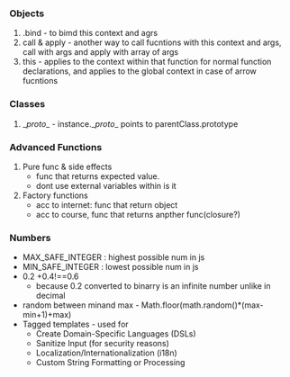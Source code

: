 ### Objects
1. .bind - to bimd this context and agrs
2. call & apply - another way to call fucntions with this context and args, call with args and apply with array of args
3. this - applies to the context within that function for normal function declarations, and applies to the global context in case of arrow fucntions

### Classes
1. \__proto__ - instance.\__proto__ points to parentClass.prototype

### Advanced Functions
1. Pure func & side effects
    - func that returns expected value.
    - dont use external variables within is it
2. Factory functions
    - acc to internet: func that return object
    - acc to course, func that returns anpther func(closure?)

### Numbers
- MAX_SAFE_INTEGER : highest possible num in js
- MIN_SAFE_INTEGER : lowest possible num in js
- 0.2 +0.4!==0.6
    - because 0.2 converted to  binarry is an infinite number unlike in decimal
- random between minand max - Math.floor(math.random()*(max-min+1)+max)
- Tagged templates - used for
    - Create Domain-Specific Languages (DSLs)
    - Sanitize Input (for security reasons)
    - Localization/Internationalization (i18n)
    - Custom String Formatting or Processing